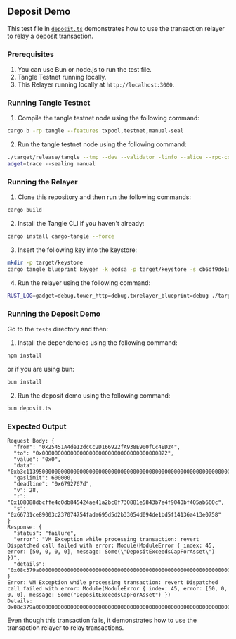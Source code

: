 ## Deposit Demo

This test file in [`deposit.ts`](./deposit.ts) demonstrates how to use the transaction
relayer to relay a deposit transaction.

### Prerequisites

1. You can use Bun or node.js to run the test file.
2. Tangle Testnet running locally.
3. This Relayer running locally at `http://localhost:3000`.

### Running Tangle Testnet
1. Compile the tangle testnet node using the following command:
```bash
cargo b -rp tangle --features txpool,testnet,manual-seal
```
2. Run the tangle testnet node using the following command:
```bash
./target/release/tangle --tmp --dev --validator -linfo --alice --rpc-cors all --rpc-methods=unsafe --rpc-external --rpc-port 9944 -levm=debug -lg
adget=trace --sealing manual
```

### Running the Relayer
1. Clone this repository and then run the following commands:
```bash
cargo build
```
2. Install the Tangle CLI if you haven't already:
```bash
cargo install cargo-tangle --force
```
3. Insert the following key into the keystore:
```bash
mkdir -p target/keystore
cargo tangle blueprint keygen -k ecdsa -p target/keystore -s cb6df9de1efca7a3998a8ead4e02159d5fa99c3e0d4fd6432667390bb4726854
```
4. Run the relayer using the following command:
```bash
RUST_LOG=gadget=debug,tower_http=debug,txrelayer_blueprint=debug ./target/debug/txrelayer-blueprint run --protocol tangle --blueprint-id 0 --service-id 0 --http-rpc-url http://localhost:9944 --ws-rpc-url ws://localhost:9944 --chain local_testnet --keystore-uri ./target/keystore
```

### Running the Deposit Demo

Go to the `tests` directory and then:

1. Install the dependencies using the following command:
```bash
npm install
```
or if you are using bun:
```bash
bun install
```
2. Run the deposit demo using the following command:
```bash
bun deposit.ts
```

### Expected Output
```log
Request Body: {
  "from": "0x25451A4de12dcCc2D166922fA938E900fCc4ED24",
  "to": "0x0000000000000000000000000000000000000822",
  "value": "0x0",
  "data": "0xb3c11395000000000000000000000000000000000000000000000000000000000000000000000000000000000000000000000000000000000000000000000000000000000000000000000000000000000000000000000000000000008ac7230489e800000000000000000000000000000000000000000000000000000000000000000000",
  "gaslimit": 600000,
  "deadline": "0x6792767d",
  "v": 28,
  "r": "0x108088dbcffe4c0db845424ae41a2bc8f730881e5843b7e4f9040bf405ab660c",
  "s": "0x66731ce89003c237074754fada695d5d2b33054d094de1bd5f14136a413e0758"
}
Response: {
  "status": "failure",
  "error": "VM Exception while processing transaction: revert Dispatched call failed with error: Module(ModuleError { index: 45, error: [50, 0, 0, 0], message: Some(\"DepositExceedsCapForAsset\") })",
  "details": "0x08c379a000000000000000000000000000000000000000000000000000000000000000200000000000000000000000000000000000000000000000000000000000000086446973706174636865642063616c6c206661696c65642077697468206572726f723a204d6f64756c65284d6f64756c654572726f72207b20696e6465783a2034352c206572726f723a205b35302c20302c20302c20305d2c206d6573736167653a20536f6d6528224465706f73697445786365656473436170466f7241737365742229207d290000000000000000000000000000000000000000000000000000"
}
Error: VM Exception while processing transaction: revert Dispatched call failed with error: Module(ModuleError { index: 45, error: [50, 0, 0, 0], message: Some("DepositExceedsCapForAsset") })
Details: 0x08c379a000000000000000000000000000000000000000000000000000000000000000200000000000000000000000000000000000000000000000000000000000000086446973706174636865642063616c6c206661696c65642077697468206572726f723a204d6f64756c65284d6f64756c654572726f72207b20696e6465783a2034352c206572726f723a205b35302c20302c20302c20305d2c206d6573736167653a20536f6d6528224465706f73697445786365656473436170466f7241737365742229207d290000000000000000000000000000000000000000000000000000
```

Even though this transaction fails, it demonstrates how to use the transaction relayer to relay transactions.
